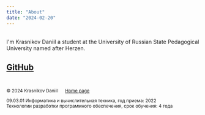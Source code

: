 ```yaml
---
title: "About"
date: "2024-02-20"
---
```


<br>
I'm Krasnikov Daniil a student at the University of Russian State Pedagogical University named after Herzen.

[GitHub](https://github.com/danyakr/)
<br>
<br>
---

<small>

© 2024 Krasnikov Daniil &nbsp;&nbsp;&nbsp;&nbsp;&nbsp;[Home page](/portfolio1/home)

09.03.01 Информатика и вычислительная техника, год приема: 2022  
Технологии разработки программного обеспечения, срок обучения: 4 года

</small>
